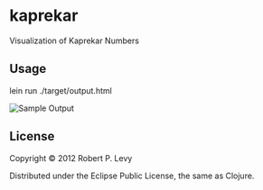 # kaprekar

Visualization of Kaprekar Numbers

## Usage

lein run ./target/output.html

![Sample Output](https://raw.github.com/rplevy/kaprekar/master/sample.html.png)

## License

Copyright © 2012 Robert P. Levy

Distributed under the Eclipse Public License, the same as Clojure.
